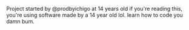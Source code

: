 Project started by @prodbyichigo at 14 years old
if you're reading this, you're using software made by a 14 year old lol. learn how to code you damn bum.